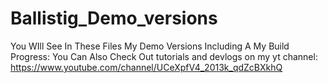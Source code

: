 # Ballistig_Demo_versions
You WIll See In These Files My Demo Versions Including A My Build Progress:
You Can Also Check Out tutorials and devlogs on my yt channel: https://www.youtube.com/channel/UCeXpfV4_2013k_qdZcBXkhQ
